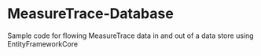 # MeasureTrace-Database
Sample code for flowing MeasureTrace data in and out of a data store using EntityFrameworkCore
